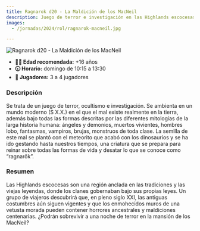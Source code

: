 ```yaml
---
title: Ragnarok d20 - La Maldición de los MacNeil
description: Juego de terror e investigación en las Highlands escocesas, enfrentando antiguas maldiciones y horrores ancestrales.
images:
  - /jornadas/2024/rol/ragnarok-macneil.jpg

---
```


![Ragnarok d20 - La Maldición de los MacNeil](../ragnarok-macneil.jpg)

- **🏴‍☠️ Edad recomendada:** +16 años
- **🕥 Horario:** domingo de 10:15 a 13:30
- **👥 Jugadores:** 3 a 4 jugadores

### Descripción

Se trata de un juego de terror, ocultismo e investigación. Se ambienta en un mundo moderno (S X.X.)  en el que el mal existe realmente en la tierra, además bajo todas las formas descritas por las diferentes mitologías de la larga historia humana: ángeles y demonios, muertos vivientes, hombres lobo, fantasmas, vampiros, brujas, monstruos de toda clase. La semilla de este mal se plantó con el meteorito que acabó con los dinosaurios y se ha ido gestando hasta nuestros tiempos, una criatura que se prepara para reinar sobre todas las formas de vida y desatar lo que se conoce como “ragnarök”.

### Resumen

Las Highlands escocesas son una región anclada en las tradiciones y las viejas leyendas, donde los clanes gobernaban bajo sus propias leyes. Un grupo de viajeros descubrirá que, en pleno siglo XXI, las antiguas costumbres aún siguen vigentes y que los enmohecidos muros de una vetusta morada pueden contener horrores ancestrales y maldiciones centenarias. ¿Podrán sobrevivir a una noche de terror en la mansión de los MacNeil?